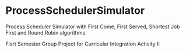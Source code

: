 # ProcessSchedulerSimulator
Process Scheduler Simulator with First Come, First Served, Shortest Job First and Round Robin algorithms.

Fisrt Semester Group Project for Curricular Integration Activity II

